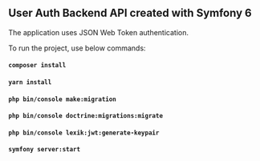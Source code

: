 ## User Auth Backend API created with Symfony 6

The application uses JSON Web Token authentication.

To run the project, use below commands:

#### `composer install`
#### `yarn install`
#### `php bin/console make:migration`
#### `php bin/console doctrine:migrations:migrate`
#### `php bin/console lexik:jwt:generate-keypair`
#### `symfony server:start`
